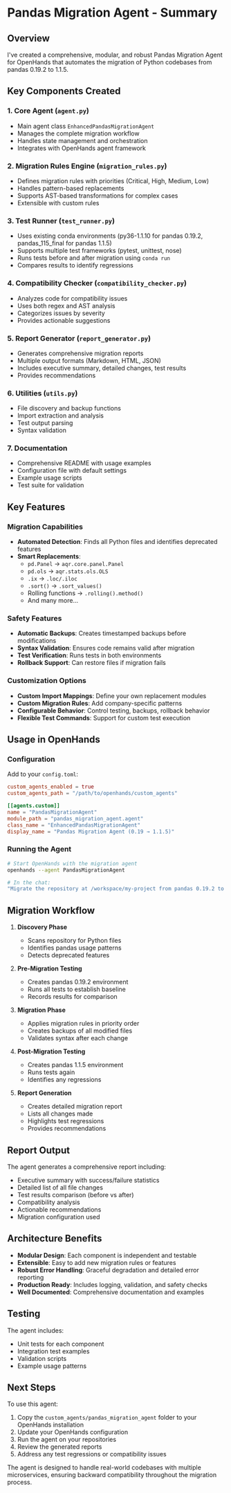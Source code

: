 # Pandas Migration Agent - Summary

## Overview
I've created a comprehensive, modular, and robust Pandas Migration Agent for OpenHands that automates the migration of Python codebases from pandas 0.19.2 to 1.1.5.

## Key Components Created

### 1. **Core Agent** (`agent.py`)
- Main agent class `EnhancedPandasMigrationAgent` 
- Manages the complete migration workflow
- Handles state management and orchestration
- Integrates with OpenHands agent framework

### 2. **Migration Rules Engine** (`migration_rules.py`)
- Defines migration rules with priorities (Critical, High, Medium, Low)
- Handles pattern-based replacements
- Supports AST-based transformations for complex cases
- Extensible with custom rules

### 3. **Test Runner** (`test_runner.py`)
- Uses existing conda environments (py36-1.1.10 for pandas 0.19.2, pandas_115_final for pandas 1.1.5)
- Supports multiple test frameworks (pytest, unittest, nose)
- Runs tests before and after migration using `conda run`
- Compares results to identify regressions

### 4. **Compatibility Checker** (`compatibility_checker.py`)
- Analyzes code for compatibility issues
- Uses both regex and AST analysis
- Categorizes issues by severity
- Provides actionable suggestions

### 5. **Report Generator** (`report_generator.py`)
- Generates comprehensive migration reports
- Multiple output formats (Markdown, HTML, JSON)
- Includes executive summary, detailed changes, test results
- Provides recommendations

### 6. **Utilities** (`utils.py`)
- File discovery and backup functions
- Import extraction and analysis
- Test output parsing
- Syntax validation

### 7. **Documentation**
- Comprehensive README with usage examples
- Configuration file with default settings
- Example usage scripts
- Test suite for validation

## Key Features

### Migration Capabilities
- **Automated Detection**: Finds all Python files and identifies deprecated features
- **Smart Replacements**: 
  - `pd.Panel` → `aqr.core.panel.Panel`
  - `pd.ols` → `aqr.stats.ols.OLS`
  - `.ix` → `.loc/.iloc`
  - `.sort()` → `.sort_values()`
  - Rolling functions → `.rolling().method()`
  - And many more...

### Safety Features
- **Automatic Backups**: Creates timestamped backups before modifications
- **Syntax Validation**: Ensures code remains valid after migration
- **Test Verification**: Runs tests in both environments
- **Rollback Support**: Can restore files if migration fails

### Customization Options
- **Custom Import Mappings**: Define your own replacement modules
- **Custom Migration Rules**: Add company-specific patterns
- **Configurable Behavior**: Control testing, backups, rollback behavior
- **Flexible Test Commands**: Support for custom test execution

## Usage in OpenHands

### Configuration
Add to your `config.toml`:
```toml
custom_agents_enabled = true
custom_agents_path = "/path/to/openhands/custom_agents"

[[agents.custom]]
name = "PandasMigrationAgent"
module_path = "pandas_migration_agent.agent"
class_name = "EnhancedPandasMigrationAgent"
display_name = "Pandas Migration Agent (0.19 → 1.1.5)"
```

### Running the Agent
```bash
# Start OpenHands with the migration agent
openhands --agent PandasMigrationAgent

# In the chat:
"Migrate the repository at /workspace/my-project from pandas 0.19.2 to 1.1.5"
```

## Migration Workflow

1. **Discovery Phase**
   - Scans repository for Python files
   - Identifies pandas usage patterns
   - Detects deprecated features

2. **Pre-Migration Testing**
   - Creates pandas 0.19.2 environment
   - Runs all tests to establish baseline
   - Records results for comparison

3. **Migration Phase**
   - Applies migration rules in priority order
   - Creates backups of all modified files
   - Validates syntax after each change

4. **Post-Migration Testing**
   - Creates pandas 1.1.5 environment
   - Runs tests again
   - Identifies any regressions

5. **Report Generation**
   - Creates detailed migration report
   - Lists all changes made
   - Highlights test regressions
   - Provides recommendations

## Report Output

The agent generates a comprehensive report including:
- Executive summary with success/failure statistics
- Detailed list of all file changes
- Test results comparison (before vs after)
- Compatibility analysis
- Actionable recommendations
- Migration configuration used

## Architecture Benefits

- **Modular Design**: Each component is independent and testable
- **Extensible**: Easy to add new migration rules or features
- **Robust Error Handling**: Graceful degradation and detailed error reporting
- **Production Ready**: Includes logging, validation, and safety checks
- **Well Documented**: Comprehensive documentation and examples

## Testing

The agent includes:
- Unit tests for each component
- Integration test examples
- Validation scripts
- Example usage patterns

## Next Steps

To use this agent:
1. Copy the `custom_agents/pandas_migration_agent` folder to your OpenHands installation
2. Update your OpenHands configuration
3. Run the agent on your repositories
4. Review the generated reports
5. Address any test regressions or compatibility issues

The agent is designed to handle real-world codebases with multiple microservices, ensuring backward compatibility throughout the migration process.